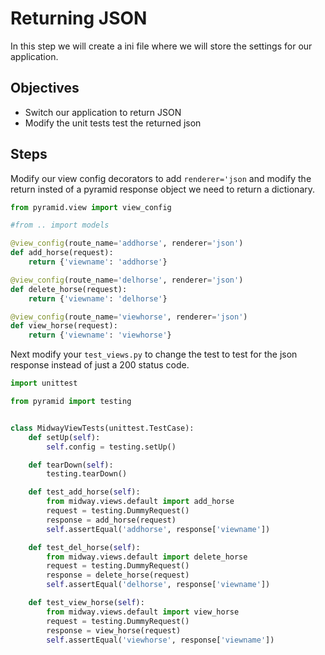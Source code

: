 # Returning JSON

In this step we will create a ini file where we will store the settings for our application. 

## Objectives
* Switch our application to return JSON
* Modify the unit tests test the returned json

## Steps

Modify our view config decorators to add `renderer='json` and modify the return insted of a pyramid response object we 
need to return a dictionary. 

```python
from pyramid.view import view_config

#from .. import models

@view_config(route_name='addhorse', renderer='json')
def add_horse(request):
    return {'viewname': 'addhorse'}

@view_config(route_name='delhorse', renderer='json')
def delete_horse(request):
    return {'viewname': 'delhorse'}

@view_config(route_name='viewhorse', renderer='json')
def view_horse(request):
    return {'viewname': 'viewhorse'}
```

Next modify your `test_views.py` to change the test to test for the json response instead of just a 200 status code. 

```python
import unittest

from pyramid import testing


class MidwayViewTests(unittest.TestCase):
    def setUp(self):
        self.config = testing.setUp()

    def tearDown(self):
        testing.tearDown()

    def test_add_horse(self):
        from midway.views.default import add_horse
        request = testing.DummyRequest()
        response = add_horse(request)
        self.assertEqual('addhorse', response['viewname'])

    def test_del_horse(self):
        from midway.views.default import delete_horse
        request = testing.DummyRequest()
        response = delete_horse(request)
        self.assertEqual('delhorse', response['viewname'])

    def test_view_horse(self):
        from midway.views.default import view_horse
        request = testing.DummyRequest()
        response = view_horse(request)
        self.assertEqual('viewhorse', response['viewname'])
```
